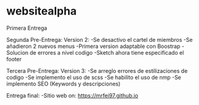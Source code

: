 # websitealpha
Primera Entrega

Segunda Pre-Entrega:
Version 2:
-Se desactivo el cartel de miembros
-Se añadieron 2 nuevos menus
-Primera version adaptable con Boostrap
-Solucion de errores a nivel codigo
-Sketch ahora tiene especificado el footer


Tercera Pre-Entrega:
Version 3:
-Se arreglo errores de estilizaciones de codigo
-Se implemento el uso de scss
-Se habilito el uso de nmp
-Se implemento SEO (Keywords y descripciones)

Entrega final:
-Sitio web on: https://mrfei97.github.io
